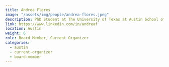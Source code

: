```yaml
---
title: Andrea Flores
image: "/assets/img/people/andrea-flores.jpeg"
description: PhD Student at The University of Texas at Austin School of Information
link: https://www.linkedin.com/in/andreaf
location: Austin
weight: 6
role: Board Member, Current Organizer
categories:
  - austin
  - current-organizer
  - board-member
---
```

